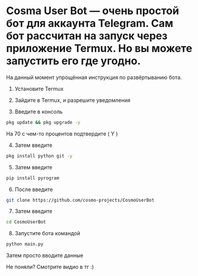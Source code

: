 # Cosma User Bot — очень простой бот для аккаунта Telegram. Сам бот рассчитан на запуск через приложение Termux. Но вы можете запустить его где угодно.

На данный момент упрощённая инструкция по развёртыванию бота.

1. Установите Termux

2. Зайдите в Termux, и разрешите уведомления

3. Введите в консоль

```bash
pkg update && pkg upgrade -y
```
На 70 с чем-то процентов подтвердите ( Y ) 


4. Затем введите

```bash
pkg install python git -y
```

5. Затем введите

```bash
pip install pyrogram
```

6. После введите

```bash
git clone https://github.com/cosmo-projects/CosmoUserBot
```

7. Затем введите

```bash
cd CosmoUserBot
```

8. Запустите бота командой

```bash
python main.py
```

Затем просто вводите данные 

Не поняли? Смотрите видио в тг :) 
